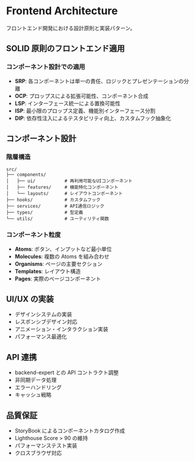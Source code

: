 # Frontend Architecture

フロントエンド開発における設計原則と実装パターン。

## SOLID 原則のフロントエンド適用

### コンポーネント設計での適用

- **SRP**: 各コンポーネントは単一の責任、ロジックとプレゼンテーションの分離
- **OCP**: プロップスによる拡張可能性、コンポーネント合成
- **LSP**: インターフェース統一による置換可能性
- **ISP**: 最小限のプロップス定義、機能別インターフェース分割
- **DIP**: 依存性注入によるテスタビリティ向上、カスタムフック抽象化

## コンポーネント設計

### 階層構造

```
src/
├── components/
│   ├── ui/           # 再利用可能なUIコンポーネント
│   ├── features/     # 機能特化コンポーネント
│   └── layouts/      # レイアウトコンポーネント
├── hooks/            # カスタムフック
├── services/         # API通信ロジック
├── types/            # 型定義
└── utils/            # ユーティリティ関数
```

### コンポーネント粒度

- **Atoms**: ボタン、インプットなど最小単位
- **Molecules**: 複数の Atoms を組み合わせ
- **Organisms**: ページの主要セクション
- **Templates**: レイアウト構造
- **Pages**: 実際のページコンポーネント

## UI/UX の実装

- デザインシステムの実装
- レスポンシブデザイン対応
- アニメーション・インタラクション実装
- パフォーマンス最適化

## API 連携

- backend-expert との API コントラクト調整
- 非同期データ処理
- エラーハンドリング
- キャッシュ戦略

## 品質保証

- StoryBook によるコンポーネントカタログ作成
- Lighthouse Score > 90 の維持
- パフォーマンステスト実装
- クロスブラウザ対応